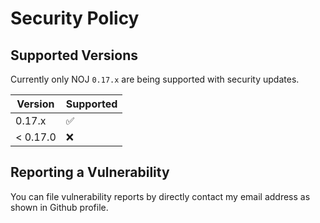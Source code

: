 # Security Policy

## Supported Versions

Currently only NOJ `0.17.x` are being supported with security updates.

| Version    | Supported          |
| ---------- | ------------------ |
| 0.17.x     | :white_check_mark: |
| < 0.17.0   | :x:                |

## Reporting a Vulnerability

You can file vulnerability reports by directly contact my email address as shown in Github profile.
